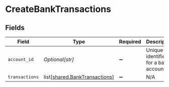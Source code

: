 # CreateBankTransactions


## Fields

| Field                                                                        | Type                                                                         | Required                                                                     | Description                                                                  | Example                                                                      |
| ---------------------------------------------------------------------------- | ---------------------------------------------------------------------------- | ---------------------------------------------------------------------------- | ---------------------------------------------------------------------------- | ---------------------------------------------------------------------------- |
| `account_id`                                                                 | *Optional[str]*                                                              | :heavy_minus_sign:                                                           | Unique identifier for a bank account.                                        | 13d946f0-c5d5-42bc-b092-97ece17923ab                                         |
| `transactions`                                                               | list[[shared.BankTransactions](undefined/models/shared/banktransactions.md)] | :heavy_minus_sign:                                                           | N/A                                                                          |                                                                              |